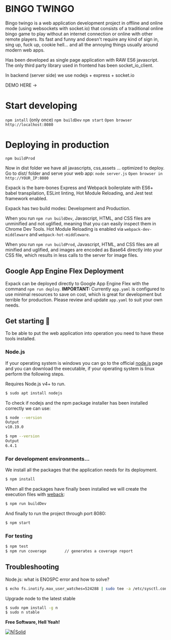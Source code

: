 # BINGO TWINGO
Bingo twingo is a web application development project in offline and online mode (using websockets with socket.io) that consists of a traditional online bingo game to play without an internet connection or online with other remote players. Its fast and funny and doesn't require any kind of sign in, sing up, fuck up, cookie hell... and all the annoying things usually around modern web apps.

Has been developed as single page application with RAW ES6 javascript. The only third party library used in frontend has been socket_io_client.

In backend (server side) we use nodejs + express + socket.io

DEMO HERE ->

# Start developing
`npm intall`   (only once)
`npm buildDev`
`npm start`
`Open browser http://localhost:8080`
 

# Deploying in production 
`npm buildProd`

Now in dist folder we have all javascripts, css,assets ... optimized to deploy.
Go to dist/ folder and serve your web app:
`node server.js`
`Open browser in http://YOUR_IP:8080`



Expack is the bare-bones Express and Webpack boilerplate with ES6+ babel transpilation, ESLint linting, Hot Module Reloading, and Jest test framework enabled.

Expack has two build modes: Development and Production.

When you run `npm run buildDev`, Javascript, HTML, and CSS files are unminified and not uglified, meaning that you can easily inspect them in Chrome Dev Tools. Hot Module Reloading is enabled via `webpack-dev-middleware` and `webpack-hot-middleware`. 

When you run `npm run buildProd`, Javascript, HTML, and CSS files are all minified and uglified, and images are encoded as Base64 directly into your CSS file, which results in less calls to the server for image files.

## Google App Engine Flex Deployment

Expack can be deployed directly to Google App Engine Flex with the command `npm run deploy`. **IMPORTANT:** Currently `app.yaml` is configured to use minimal resources to save on cost, which is great for development but terrible for production. Please review and update `app.yaml` to suit your own needs.

## Get starting 🚀
To be able to put the web application into operation you need to have these tools installed.

### Node.js
If your operating system is windows you can go to the official [node.js][nodejs] page and you can download the executable, if your operating system is linux perform the following steps.

Requires Node.js v4+ to run.
```sh
$ sudo apt install nodejs
```

To check if nodejs and the npm package installer has been installed correctly we can use:
```sh
$ node --version
Output
v10.19.0

$ npm --version
Output
6.4.1
```

### For development environments…

We install all the packages that the application needs for its deployment.
``` sh
$ npm install
```
When all the packages have finally been installed we will create the execution files with [weback][webpack]:
``` sh
$ npm run buildDev
```
And finally to run the project through port 8080:
``` sh
$ npm start
```
### For testing
``` sh
$ npm test
$ npm run coverage        // generates a coverage report
```

## Troubleshooting

Node.js: what is ENOSPC error and how to solve?
``` sh
$ echo fs.inotify.max_user_watches=524288 | sudo tee -a /etc/sysctl.conf && sudo sysctl -p
```

Upgrade node to the latest stable
``` sh
$ sudo npm install -g n
$ sudo n stable
```
**Free Software, Hell Yeah!**

   [nodejs]: <https://nodejs.org/es/>
   [webpack]: <https://webpack.js.org/>


[![N|Solid](https://lh3.googleusercontent.com/proxy/lV8-HvS-mrklSXCb96a9BHsa-oEQFD9vtc4xrAMRkJUfL1Rjc09PTSPbWg_WQV2PaWHlLDmI3rtHe4Au4bzB4qrOAJ5EsdCyzomxkUlma7L4l9qZrQXt6C0_IWlXt4uUtCY0j0iud64B6gfulTmkUnc-msves_E)](https://nodesource.com/products/nsolid)